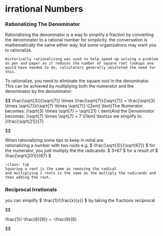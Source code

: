 # irrational Numbers


### Rationalizing The Denominator
Rationalizing the denominator is a way to simplify a fraction by converting the denominator to a rational number for simplicity. the conversation is mathematically the same either way, but some organizations may want you to rationalize. 

```{note}
Historically rationalizing was used to help speed up solving a problem on pen and paper as it reduces the number of square root lookups one would have needed to do, calculators generally obsoleted the need for this.
```

To rationalize, you need to eliminate the square root in the denominator. This can be achieved by multiplying both the numerator and the denominator by the denominator:

$$
\frac{\sqrt{3}}{\sqrt{7}} \times \frac{\sqrt{7}}{\sqrt{7}} = \frac{\sqrt{3} \times \sqrt{7}}{\sqrt{7} \times \sqrt{7}} \\[2em]
\text{The Numerator becomes: }\sqrt{3} \times \sqrt{7} = \sqrt{21} \\
\text{And the Denominator becomes: }\sqrt{7} \times \sqrt{7} = 7 \\[1em]
\text{so we simplify to: }\frac{\sqrt{21}}{7}

$$

When rationalizing some tips to keep in mind are: \
rationalizing a number with two roots e.g. $ \frac{\sqrt{3}}{\sqrt{67}} $ for the numerator, you just multiply the the radicands: $ 3*67 $ for a result of $ \frac{\sqrt{201}}{67} $


```{admonition} Remember!
:class: tip
Squaring a root is the same as removing the radical
and multiplying 2 roots is the same as the multiply the radicands and then adding the root.
```

### Reciprocal Irrationals


you can simplify $ \frac{1}{\frac{x}{y}} $  by taking the fractions reciprocal



$$

\frac{1}{-\frac{8}{9}} = -\frac{9}{8}


$$